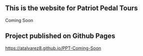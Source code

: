 ## This is the website for Patriot Pedal Tours

Coming Soon

## Project published on Github Pages
https://atalvarez8.github.io/PPT-Coming-Soon

